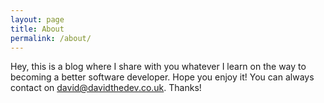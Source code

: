 ```yaml
---
layout: page
title: About
permalink: /about/
---
```


Hey, this is a blog where I share with you whatever I learn on the way to becoming a better software developer. Hope you enjoy it! You can always contact on <a href="mailto: david@davidthedev.co.uk">david@davidthedev.co.uk</a>. Thanks!
